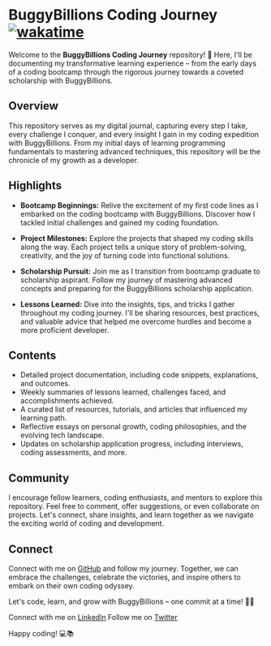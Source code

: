 # BuggyBillions Coding Journey [![wakatime](https://wakatime.com/badge/github/SeniorCub/BuggyBillions.svg)](https://wakatime.com/badge/github/SeniorCub/BuggyBillions)

Welcome to the **BuggyBillions Coding Journey** repository! 🚀 Here, I'll be documenting my transformative learning experience – from the early days of a coding bootcamp through the rigorous journey towards a coveted scholarship with BuggyBillions.

## Overview
This repository serves as my digital journal, capturing every step I take, every challenge I conquer, and every insight I gain in my coding expedition with BuggyBillions. From my initial days of learning programming fundamentals to mastering advanced techniques, this repository will be the chronicle of my growth as a developer.

## Highlights
- **Bootcamp Beginnings:** Relive the excitement of my first code lines as I embarked on the coding bootcamp with BuggyBillions. Discover how I tackled initial challenges and gained my coding foundation.
  
- **Project Milestones:** Explore the projects that shaped my coding skills along the way. Each project tells a unique story of problem-solving, creativity, and the joy of turning code into functional solutions.

- **Scholarship Pursuit:** Join me as I transition from bootcamp graduate to scholarship aspirant. Follow my journey of mastering advanced concepts and preparing for the BuggyBillions scholarship application.

- **Lessons Learned:** Dive into the insights, tips, and tricks I gather throughout my coding journey. I'll be sharing resources, best practices, and valuable advice that helped me overcome hurdles and become a more proficient developer.

## Contents
- Detailed project documentation, including code snippets, explanations, and outcomes.
- Weekly summaries of lessons learned, challenges faced, and accomplishments achieved.
- A curated list of resources, tutorials, and articles that influenced my learning path.
- Reflective essays on personal growth, coding philosophies, and the evolving tech landscape.
- Updates on scholarship application progress, including interviews, coding assessments, and more.

## Community
I encourage fellow learners, coding enthusiasts, and mentors to explore this repository. Feel free to comment, offer suggestions, or even collaborate on projects. Let's connect, share insights, and learn together as we navigate the exciting world of coding and development.

## Connect
Connect with me on [GitHub](https://github.com/SeniorCub) and follow my journey. Together, we can embrace the challenges, celebrate the victories, and inspire others to embark on their own coding odyssey.

Let's code, learn, and grow with BuggyBillions – one commit at a time! 🚀🔥

Connect with me on [LinkedIn](https://www.linkedin.com/in/BlinkGraphics)
Follow me on [Twitter](https://twitter.com/FarindeReuben)

Happy coding! 💻📚
